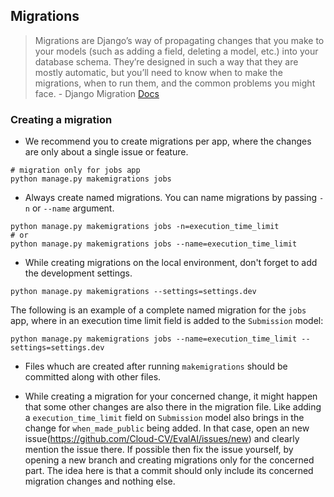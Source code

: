 ## Migrations

> Migrations are Django’s way of propagating changes that you make to your models (such as adding a field, deleting a model, etc.) into your database schema. They’re designed in such a way that they are mostly automatic, but you’ll need to know when to make the migrations, when to run them, and the common problems you might face.
    - Django Migration [Docs](https://docs.djangoproject.com/en/1.10/topics/migrations/#module-django.db.migrations)


### Creating a migration

* We recommend you to create migrations per app, where the changes are only about a single issue or feature.

```
# migration only for jobs app
python manage.py makemigrations jobs
```

* Always create named migrations. You can name migrations by passing `-n` or `--name` argument.

```
python manage.py makemigrations jobs -n=execution_time_limit
# or
python manage.py makemigrations jobs --name=execution_time_limit
```

* While creating migrations on the local environment, don't forget to add the development settings.

```
python manage.py makemigrations --settings=settings.dev
```

The following is an example of a complete named migration for the `jobs` app, where in an execution time limit field is added to the `Submission` model:

```
python manage.py makemigrations jobs --name=execution_time_limit --settings=settings.dev
```

* Files whuch are created after running `makemigrations` should be committed along with other files.

* While creating a migration for your concerned change, it might happen that some other changes are also there in the migration file. Like adding a `execution_time_limit` field on `Submission` model also brings in the change for `when_made_public` being added. In that case, open an new issue(https://github.com/Cloud-CV/EvalAI/issues/new) and clearly mention the issue  there. If possible then fix the issue yourself, by opening a new branch and creating migrations only for the concerned part. The idea here is that a commit should only include its concerned migration changes and nothing else.
